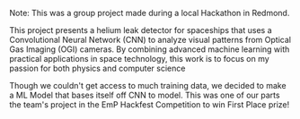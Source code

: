 Note: This was a group project made during a local Hackathon in Redmond.

This project presents a helium leak detector for spaceships that uses a Convolutional Neural Network (CNN) to analyze visual patterns from Optical Gas Imaging (OGI) cameras. By combining advanced machine learning with practical applications in space technology, this work is to focus on my passion for both physics and computer science

Though we couldn't get access to much training data, we decided to make a ML Model that bases itself off CNN to model. This was one of our parts the team's project in the EmP Hackfest Competition to win First Place prize!
